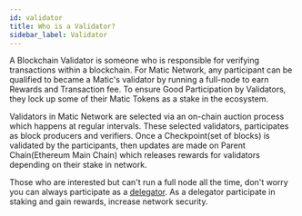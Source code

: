```yaml
---
id: validator
title: Who is a Validator?
sidebar_label: Validator
---
```


A Blockchain Validator is someone who is responsible for verifying transactions within a blockchain. For Matic Network, any participant can be qualified to became a Matic's validator by running a full-node to earn Rewards and Transaction fee. To ensure Good Participation by Validators, they lock up some of their Matic Tokens as a stake in the ecosystem.

Validators in Matic Network are selected via an on-chain auction process which happens at regular intervals. These selected validators, participates as block producers and verifiers. Once a Checkpoint(set of blocks) is validated by the participants, then updates are made on Parent Chain(Ethereum Main Chain) which releases rewards for validators depending on their stake in network.

Those who are interested but can't run a full node all the time, don't worry you can always participate as a [delegator](deligator). As a delegator participate in staking and gain rewards, increase network security.